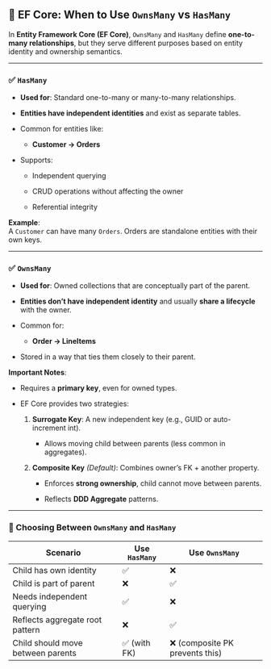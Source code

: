 ## 🔖 EF Core: When to Use `OwnsMany` vs `HasMany`

In **Entity Framework Core (EF Core)**, `OwnsMany` and `HasMany` define **one-to-many relationships**, but they serve different purposes based on entity identity and ownership semantics.

---

### ✅ `HasMany`

- **Used for**: Standard one-to-many or many-to-many relationships.
    
- **Entities have independent identities** and exist as separate tables.
    
- Common for entities like:
    
    - **Customer → Orders**
        
- Supports:
    
    - Independent querying
        
    - CRUD operations without affecting the owner
        
    - Referential integrity
        

**Example**:  
A `Customer` can have many `Orders`. Orders are standalone entities with their own keys.

---

### ✅ `OwnsMany`

- **Used for**: Owned collections that are conceptually part of the parent.
    
- **Entities don’t have independent identity** and usually **share a lifecycle** with the owner.
    
- Common for:
    
    - **Order → LineItems**
        
- Stored in a way that ties them closely to their parent.
    

**Important Notes**:

- Requires a **primary key**, even for owned types.
    
- EF Core provides two strategies:
    
    1. **Surrogate Key**: A new independent key (e.g., GUID or auto-increment int).
        
        - Allows moving child between parents (less common in aggregates).
            
    2. **Composite Key** _(Default)_: Combines owner’s FK + another property.
        
        - Enforces **strong ownership**, child cannot move between parents.
            
        - Reflects **DDD Aggregate** patterns.
            

---

### 🧠 Choosing Between `OwnsMany` and `HasMany`

| Scenario                          | Use `HasMany` | Use `OwnsMany`                 |
| --------------------------------- | ------------- | ------------------------------ |
| Child has own identity            | ✅             | ❌                              |
| Child is part of parent           | ❌             | ✅                              |
| Needs independent querying        | ✅             | ❌                              |
| Reflects aggregate root pattern   | ❌             | ✅                              |
| Child should move between parents | ✅ (with FK)   | ❌ (composite PK prevents this) |
